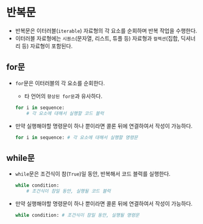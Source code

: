 # 반복문

- 반복문은 이터러블(`iterable`) 자료형의 각 요소를 순회하며 반복 작업을 수행한다.
- 이터러블 자료형에는 `시퀀스`(문자열, 리스트, 튜플 등) 자료형과 `컬렉션`(집합, 딕셔너리 등) 자료형이 포함된다.

## for문

- `for`문은 이터러블의 각 요소를 순회한다.
  - 타 언어의 `향상된 for문`과 유사하다.

  ```py
  for i in sequence:
      # 각 요소에 대해서 실행할 코드 블럭
  ```

- 만약 실행해야할 명령문이 하나 뿐이라면 콜론 뒤에 연결하여서 작성이 가능하다.

  ```py
  for i in sequence: # 각 요소에 대해서 실행할 명령문
  ```

## while문

- `while`문은 조건식이 참(`True`)일 동안, 반복해서 코드 블럭를 실행한다.

  ```py
  while condition:
      # 조건식이 참일 동안, 실행될 코드 블럭
  ```

- 만약 실행해야할 명령문이 하나 뿐이라면 콜론 뒤에 연결하여서 작성이 가능하다.

  ```py
  while condition: # 조건식이 참일 동안, 실행될 명령문
  ```

